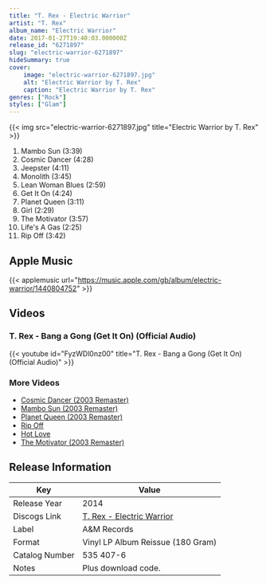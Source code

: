 ```yaml
---
title: "T. Rex - Electric Warrior"
artist: "T. Rex"
album_name: "Electric Warrior"
date: 2017-01-27T19:40:03.000000Z
release_id: "6271897"
slug: "electric-warrior-6271897"
hideSummary: true
cover:
    image: "electric-warrior-6271897.jpg"
    alt: "Electric Warrior by T. Rex"
    caption: "Electric Warrior by T. Rex"
genres: ["Rock"]
styles: ["Glam"]
---
```


{{< img src="electric-warrior-6271897.jpg" title="Electric Warrior by T. Rex" >}}

<!-- section break -->

1. Mambo Sun (3:39)
2. Cosmic Dancer (4:28)
3. Jeepster (4:11)
4. Monolith (3:45)
5. Lean Woman Blues (2:59)
6. Get It On (4:24)
7. Planet Queen (3:11)
8. Girl (2:29)
9. The Motivator (3:57)
10. Life's A Gas (2:25)
11. Rip Off (3:42)

<!-- section break -->




## Apple Music
{{< applemusic url="https://music.apple.com/gb/album/electric-warrior/1440804752" >}}





## Videos
### T. Rex - Bang a Gong (Get It On) (Official Audio)
{{< youtube id="FyzWDl0nz00" title="T. Rex - Bang a Gong (Get It On) (Official Audio)" >}}<br>

### More Videos

- [Cosmic Dancer (2003 Remaster)](https://www.youtube.com/watch?v=UAv1qZnYAwY)
- [Mambo Sun (2003 Remaster)](https://www.youtube.com/watch?v=bPkc5-2McG0)
- [Planet Queen (2003 Remaster)](https://www.youtube.com/watch?v=Q48jqaJWToc)
- [Rip Off](https://www.youtube.com/watch?v=U1pG-23Jvuw)
- [Hot Love](https://www.youtube.com/watch?v=kKoaHw8gy88)
- [The Motivator (2003 Remaster)](https://www.youtube.com/watch?v=j8HPwDIEinM)


## Release Information
|  Key           | Value                                                |
| ---------------| ---------------------------------------------------- |
| Release Year   | 2014                                   |
| Discogs Link   | [T. Rex - Electric Warrior](https://www.discogs.com/release/6271897-T-Rex-Electric-Warrior) |
| Label          | A&M Records |
| Format         | Vinyl LP Album Reissue (180 Gram) |
| Catalog Number | 535 407-6 |
| Notes | Plus download code. |